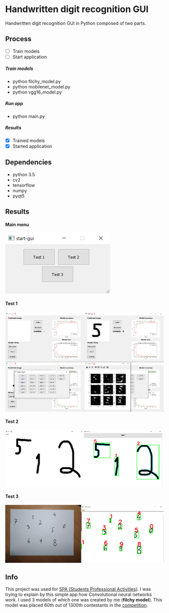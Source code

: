 # Handwritten digit recognition GUI
Handwritten digit recognition GUI in Python composed of two parts.
## Process
- [ ] Train models
- [ ] Start application

##### Train models
- python filchy_model.py
- python mobilenet_model.py
- python vgg16_model.py

##### Run app
- python main.py

##### Results
- [x] Trained models
- [x] Started application

## Dependencies
* python 3.5
* cv2
* tensorflow
* numpy
* pyqt5
## Results
#### Main menu
![](show_imgs/startmenu.png)
#### Test 1
![](show_imgs/test13.png)
#### Test 2
![](show_imgs/test22.png)
#### Test 3
![](show_imgs/test33.png)
## Info
This project was used for [SPA (Students Professional Activities)](http://www.soc.cz/). I was trying to explain by this simple app how Convolutional neural networks work. I used 3 models of which one was created by me (**filchy model**). This model was placed 60th out of 1300th contestants in the [competition](https://www.kaggle.com/c/Kannada-MNIST).
